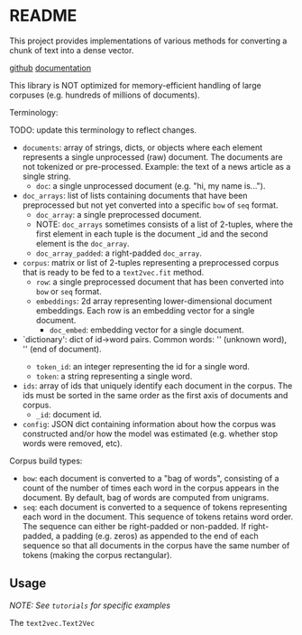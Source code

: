 # README

This project provides implementations of various methods for converting a chunk of text into a dense vector.

[github](https://github.com/bnjmacdonald/text2vec)
[documentation]()


This library is NOT optimized for memory-efficient handling of large corpuses (e.g. hundreds of millions of documents).

Terminology:

TODO: update this terminology to reflect changes.

- `documents`: array of strings, dicts, or objects where each element represents a single unprocessed (raw) document. The documents are not tokenized or pre-processed. Example: the text of a news article as a single string.
  - `doc`: a single unprocessed document (e.g. "hi, my name is...").
- `doc_arrays`: list of lists containing documents that have been preprocessed but not yet converted into a specific `bow` of `seq` format.
  - `doc_array`: a single preprocessed document.
  - NOTE: `doc_arrays` sometimes consists of a list of 2-tuples, where the first element in each tuple is the document _id and the second element is the `doc_array`.
  - `doc_array_padded`: a right-padded `doc_array`.
- `corpus`: matrix or list of 2-tuples representing a preprocessed corpus that is ready to be fed to a `text2vec.fit` method.
  - `row`: a single preprocessed document that has been converted into `bow` or `seq` format.
  - `embeddings`: 2d array representing lower-dimensional document embeddings. Each row is an embedding vector for a single document.
    - `doc_embed`: embedding vector for a single document.
- `dictionary': dict of id->word pairs. Common words: '<UNK>' (unknown word), '<EOD>' (end of document).
  - `token_id`: an integer representing the id for a single word.
  - `token`: a string representing a single word.
- `ids`: array of ids that uniquely identify each document in the corpus. The ids must be sorted in the same order as the first axis of documents and corpus.
  - `_id`: document id.
- `config`: JSON dict containing information about how the corpus was constructed and/or how the model was estimated (e.g. whether stop words were removed, etc).

Corpus build types:

- `bow`: each document is converted to a "bag of words", consisting of a count of the number of times each word in the corpus appears in the document. By default, bag of words are computed from unigrams.
- `seq`: each document is converted to a sequence of tokens representing each word in the document. This sequence of tokens retains word order. The sequence can either be right-padded or non-padded. If right-padded, a padding (e.g. zeros) as appended to the end of each sequence so that all documents in the corpus have the same number of tokens (making the corpus rectangular).

## Usage

*NOTE: See `tutorials` for specific examples*

The `text2vec.Text2Vec`

```python


```
